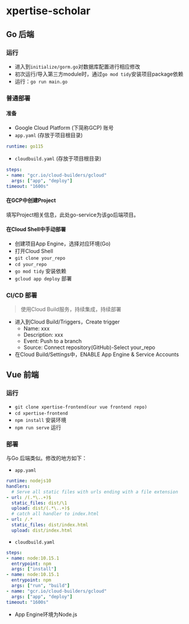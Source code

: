 # xpertise-scholar

## Go 后端

### 运行

- 进入到`initialize/gorm.go`对数据库配置进行相应修改
- 初次运行/导入第三方module时，通过`go mod tidy`安装项目package依赖
- 运行：`go run main.go`

### 普通部署

#### 准备

- Google Cloud Platform (下简称GCP) 账号
- `app.yaml` (存放于项目根目录)

```yaml
runtime: go115
```

- `cloudbuild.yaml` (存放于项目根目录)

```yaml
steps:
- name: "gcr.io/cloud-builders/gcloud"
  args: ["app", "deploy"]
timeout: "1600s"
```

#### 在GCP中创建Project

填写Project相关信息，此处go-service为该go后端项目。

#### 在Cloud Shell中手动部署

- 创建项目App Engine，选择对应环境(Go)
- 打开Cloud Shell
- `git clone your_repo`
- `cd your_repo`
- `go mod tidy` 安装依赖
- `gcloud app deploy` 部署

### CI/CD 部署

> 使用Cloud Build服务，持续集成，持续部署

- 进入到Cloud Build/Triggers，Create trigger
  - Name: xxx
  - Description: xxx
  - Event: Push to a branch
  - Source: Connect repository(GitHub)-Select your_repo
- 在Cloud Build/Settings中，ENABLE App Engine & Service Accounts

## Vue 前端

### 运行

- `git clone xpertise-frontend(our vue frontend repo)`
- `cd xpertise-frontend`
- `npm install` 安装环境
- `npm run serve` 运行

### 部署

与Go 后端类似。修改的地方如下：

- `app.yaml`

```yaml
runtime: nodejs10
handlers:
  # Serve all static files with urls ending with a file extension
- url: /(.*\..+)$ 
  static_files: dist/\1
  upload: dist/(.*\..+)$
  # catch all handler to index.html
- url: /.*
  static_files: dist/index.html
  upload: dist/index.html
```

- `cloudbuild.yaml`

```yaml
steps:
- name: node:10.15.1
  entrypoint: npm
  args: ["install"]
- name: node:10.15.1
  entrypoint: npm
  args: ["run", "build"]
- name: "gcr.io/cloud-builders/gcloud"
  args: ["app", "deploy"]
timeout: "1600s"
```

- App Engine环境为Node.js
